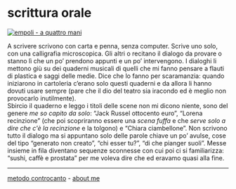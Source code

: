 # scrittura orale

[![](https://live.staticflickr.com/65535/51792855421_1d8fde7e15.jpg "empoli - a quattro mani")](https://flic.kr/p/2mULxs3)  

A scrivere scrivono con carta e penna, senza computer. Scrive uno solo, con una calligrafia microscopica. Gli altri o recitano il dialogo da provare o stanno lì che un po’ prendono appunti e un po’ intervengono. 
I dialoghi li mettono giù su dei quaderni musicali di quelli che mi fanno pensare a flauti di plastica e saggi delle medie. Dice che lo fanno per scaramanzia: quando iniziarono in cartoleria c’erano solo questi quaderni e da allora li hanno dovuti usare sempre (pare che il dio del teatro sia iracondo ed è meglio non provocarlo inutilmente).  
Sbircio il quaderno e leggo i titoli delle scene non mi dicono niente, sono del genere *me so capito da solo*: “Jack Russel ottocento euro”, “Lorena recinzione” (che poi scopriranno essere una *scena fuffa* e che *serve solo a dire che c'è la recinzione* e la tolgono) e “Chiara ciambellone”. 
Non scrivono tutto il dialogo ma si appuntano solo delle parole chiave un po’ avulse, cose del tipo “generato non creato”, “chi esser tu?”, “di che pianger suoli”. Messe insieme in fila diventano sequenze sconnesse con cui poi ci si familiarizza: “sushi, caffè e prostata” per me voleva dire che ed eravamo quasi alla fine.  

---   
[metodo controcanto](https://cacioman.github.io/controcanto000.html) - [about me](https://about.me/cacioman) 
